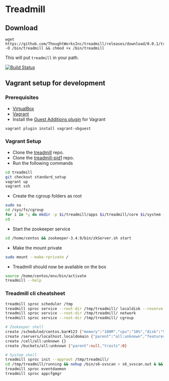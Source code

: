 # Treadmill

## Download
```shell
wget https://github.com/ThoughtWorksInc/treadmill/releases/download/0.0.1/treadmill -O /bin/treadmill && chmod +x /bin/treadmill
```
This will put `treadmill` in your path.

[![Build Status](https://travis-ci.org/ThoughtWorksInc/treadmill.svg?branch=master)](https://travis-ci.org/ThoughtWorksInc/treadmill)

## Vagrant setup for development

### Prerequisites
* [VirtualBox](https://www.virtualbox.org/wiki/Downloads)
* [Vagrant](https://www.vagrantup.com/docs/installation/)
* Install the [Guest Additions plugin](https://github.com/dotless-de/vagrant-vbguest) for Vagrant
``` sh
vagrant plugin install vagrant-vbguest
```
### Vagrant Setup
* Clone the [treadmill](https://github.com/ThoughtWorksInc/treadmill.git) repo.
* Clone the [treadmill-pid1](https://github.com/Morgan-Stanley/treadmill-pid1) repo.
* Run the following commands
``` sh
cd treadmill
git checkout standard_setup
vagrant up
vagrant ssh
```
* Create the cgroup folders as root
``` sh
sudo su -
cd /sys/fs/cgroup
for i in *; do mkdir -p $i/treadmill/apps $i/treadmill/core $i/system ; done
cd -
```
* Start the zookeeper service
``` sh
cd /home/centos && zookeeper-3.4.9/bin/zkServer.sh start
```
* Make the mount private
``` sh
sudo mount --make-rprivate /
```
* Treadmill should now be available on the box
``` sh
source /home/centos/env/bin/activate
treadmill --help
```


### Treadmill cli cheatsheet
``` sh
treadmill sproc scheduler /tmp
treadmill sproc service --root-dir /tmp/treadmill/ localdisk --reserve 20G --img-location /tmp/treadmill --default-read-bps 100M --default-write-bps 100M --default-read-iops 300 --default-write-iops 300
treadmill sproc service --root-dir /tmp/treadmill/ network
treadmill sproc service --root-dir /tmp/treadmill/ cgroup

# Zookeeper shell
create /scheduled/centos.bar#123 {"memory":"100M","cpu":"10%","disk":"500M","proid":"centos","affinity":"centos.bar","services":[{"name":"sleep","command":"/bin/top","restart":{"limit":5,"interval":60}}]}
create /servers/localhost.localdomain {"parent":"all:unknown","features":[],"traits":[],"label":null,"valid_until":1488573090.0}
create /cell/all:unknown {}
create /buckets/all:unknown {"parent":null,"traits":0}

# System shell
treadmill sproc init --approot /tmp/treadmill/
cd /tmp/treadmill/running && nohup /bin/s6-svscan > s6_svscan.out & && cd -
treadmill sproc eventdaemon
treadmill sproc appcfgmgr
```
